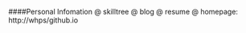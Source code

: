 ####Personal Infomation
    @ skilltree
    @ blog
    @ resume
    @ homepage: http://whps/github.io
